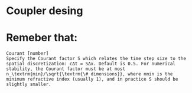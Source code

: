 # Coupler desing

# Remeber that:
    Courant [number]
    Specify the Courant factor S which relates the time step size to the spatial discretization: cΔt = SΔx. Default is 0.5. For numerical stability, the Courant factor must be at most n_\textrm{min}/\sqrt{\textrm{\# dimensions}}, where nmin is the minimum refractive index (usually 1), and in practice S should be slightly smaller.

